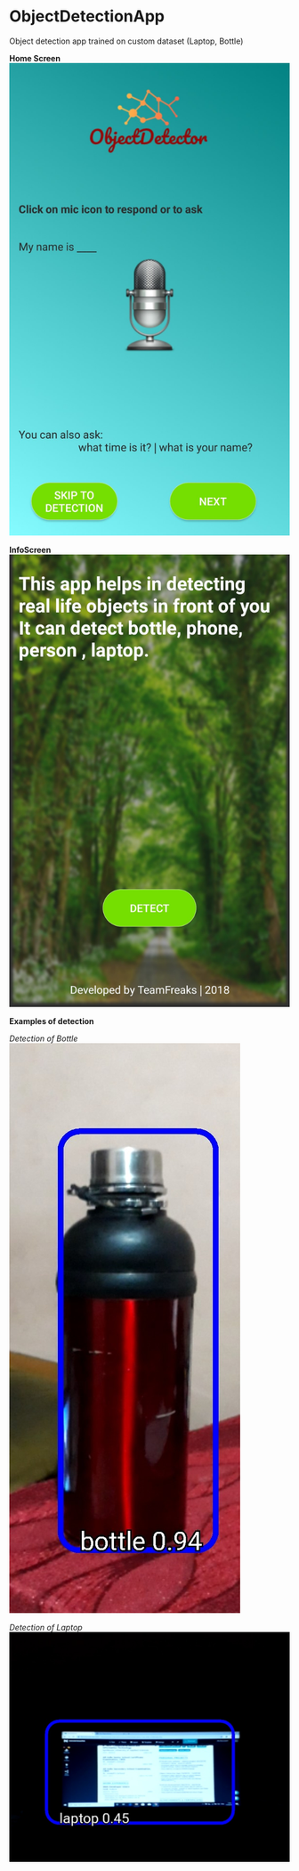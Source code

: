 # ObjectDetectionApp
Object detection app trained on custom dataset (Laptop, Bottle)

**Home Screen** 
![](Images/homeScreen.jpg)



**InfoScreen**
![](Images/infoScreen.jpg)

**Examples of detection**

*Detection of Bottle*
![](Images/detectionBottle.jpg)

*Detection of Laptop*
![](Images/detectionLaptop.jpg)
